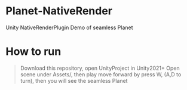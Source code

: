 # Planet-NativeRender
Unity NativeRenderPlugin Demo of seamless Planet 

# How to run
> Download this repository, open UnityProject in Unity2021+
> Open scene under Assets/, then play
> move forward by press W, (A,D to turn), then you will see the seamless Planet
